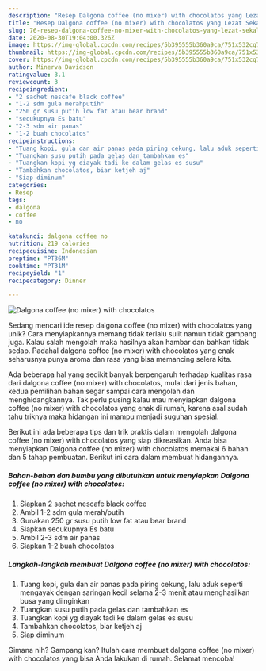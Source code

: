 ```yaml
---
description: "Resep Dalgona coffee (no mixer) with chocolatos yang Lezat Sekali"
title: "Resep Dalgona coffee (no mixer) with chocolatos yang Lezat Sekali"
slug: 76-resep-dalgona-coffee-no-mixer-with-chocolatos-yang-lezat-sekali
date: 2020-08-30T19:04:00.326Z
image: https://img-global.cpcdn.com/recipes/5b395555b360a9ca/751x532cq70/dalgona-coffee-no-mixer-with-chocolatos-foto-resep-utama.jpg
thumbnail: https://img-global.cpcdn.com/recipes/5b395555b360a9ca/751x532cq70/dalgona-coffee-no-mixer-with-chocolatos-foto-resep-utama.jpg
cover: https://img-global.cpcdn.com/recipes/5b395555b360a9ca/751x532cq70/dalgona-coffee-no-mixer-with-chocolatos-foto-resep-utama.jpg
author: Minerva Davidson
ratingvalue: 3.1
reviewcount: 3
recipeingredient:
- "2 sachet nescafe black coffee"
- "1-2 sdm gula merahputih"
- "250 gr susu putih low fat atau bear brand"
- "secukupnya Es batu"
- "2-3 sdm air panas"
- "1-2 buah chocolatos"
recipeinstructions:
- "Tuang kopi, gula dan air panas pada piring cekung, lalu aduk seperti mengayak dengan saringan kecil selama 2-3 menit atau menghasilkan busa yang diinginkan"
- "Tuangkan susu putih pada gelas dan tambahkan es"
- "Tuangkan kopi yg diayak tadi ke dalam gelas es susu"
- "Tambahkan chocolatos, biar ketjeh aj"
- "Siap diminum"
categories:
- Resep
tags:
- dalgona
- coffee
- no

katakunci: dalgona coffee no 
nutrition: 219 calories
recipecuisine: Indonesian
preptime: "PT36M"
cooktime: "PT31M"
recipeyield: "1"
recipecategory: Dinner

---
```



![Dalgona coffee (no mixer) with chocolatos](https://img-global.cpcdn.com/recipes/5b395555b360a9ca/751x532cq70/dalgona-coffee-no-mixer-with-chocolatos-foto-resep-utama.jpg)

Sedang mencari ide resep dalgona coffee (no mixer) with chocolatos yang unik? Cara menyiapkannya memang tidak terlalu sulit namun tidak gampang juga. Kalau salah mengolah maka hasilnya akan hambar dan bahkan tidak sedap. Padahal dalgona coffee (no mixer) with chocolatos yang enak seharusnya punya aroma dan rasa yang bisa memancing selera kita.



Ada beberapa hal yang sedikit banyak berpengaruh terhadap kualitas rasa dari dalgona coffee (no mixer) with chocolatos, mulai dari jenis bahan, kedua pemilihan bahan segar sampai cara mengolah dan menghidangkannya. Tak perlu pusing kalau mau menyiapkan dalgona coffee (no mixer) with chocolatos yang enak di rumah, karena asal sudah tahu triknya maka hidangan ini mampu menjadi suguhan spesial.


Berikut ini ada beberapa tips dan trik praktis dalam mengolah dalgona coffee (no mixer) with chocolatos yang siap dikreasikan. Anda bisa menyiapkan Dalgona coffee (no mixer) with chocolatos memakai 6 bahan dan 5 tahap pembuatan. Berikut ini cara dalam membuat hidangannya.

<!--inarticleads1-->

##### Bahan-bahan dan bumbu yang dibutuhkan untuk menyiapkan Dalgona coffee (no mixer) with chocolatos:

1. Siapkan 2 sachet nescafe black coffee
1. Ambil 1-2 sdm gula merah/putih
1. Gunakan 250 gr susu putih low fat atau bear brand
1. Siapkan secukupnya Es batu
1. Ambil 2-3 sdm air panas
1. Siapkan 1-2 buah chocolatos




<!--inarticleads2-->

##### Langkah-langkah membuat Dalgona coffee (no mixer) with chocolatos:

1. Tuang kopi, gula dan air panas pada piring cekung, lalu aduk seperti mengayak dengan saringan kecil selama 2-3 menit atau menghasilkan busa yang diinginkan
1. Tuangkan susu putih pada gelas dan tambahkan es
1. Tuangkan kopi yg diayak tadi ke dalam gelas es susu
1. Tambahkan chocolatos, biar ketjeh aj
1. Siap diminum




Gimana nih? Gampang kan? Itulah cara membuat dalgona coffee (no mixer) with chocolatos yang bisa Anda lakukan di rumah. Selamat mencoba!
